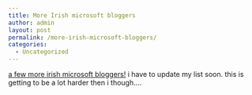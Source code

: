 ```yaml
---
title: More Irish microsoft bloggers
author: admin
layout: post
permalink: /more-irish-microsoft-bloggers/
categories:
  - Uncategorized
---
```

[a few more irish microsoft bloggers!][1] i have to update my list soon. this is getting to be a lot harder then i though&#8230;.

 [1]: http://weblogs.asp.net/robburke/archive/2004/11/05/252870.aspx